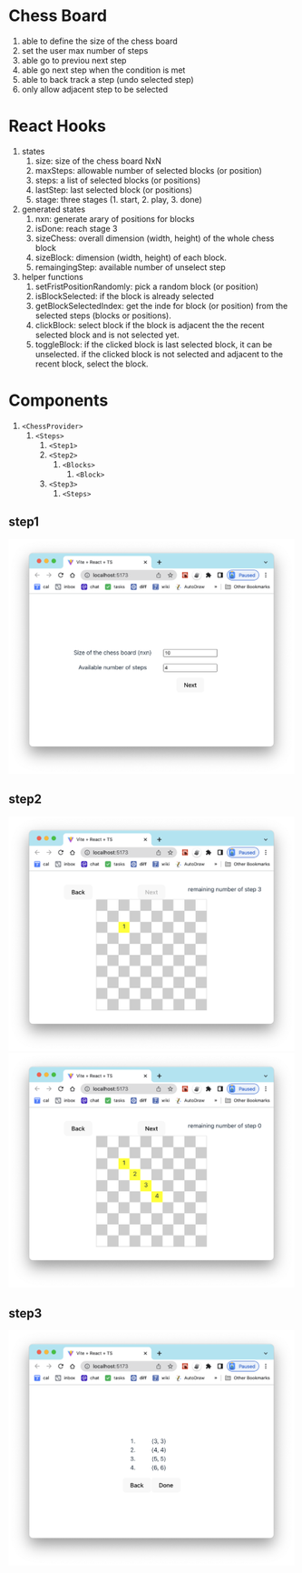 # Chess Board
1. able to define the size of the chess board
1. set the user max number of steps
1. able go to previou next step
1. able go next step when the condition is met
1. able to back track a step (undo selected step)
1. only allow adjacent step to be selected

# React Hooks
1. states
   1. size: size of the chess board NxN
   1. maxSteps: allowable number of selected blocks (or position)
   1. steps: a list of selected blocks (or positions)
   1. lastStep: last selected block (or positions)
   1. stage: three stages (1. start, 2. play, 3. done)
1. generated states
   1. nxn: generate arary of positions for blocks
   1. isDone: reach stage 3
   1. sizeChess: overall dimension (width, height) of the whole chess block
   1. sizeBlock: dimension (width, height) of each block.
   1. remaingingStep: available number of unselect step
1. helper functions
   1. setFristPositionRandomly: pick a random block (or position)
   1. isBlockSelected: if the block is already selected
   1. getBlockSelectedIndex: get the inde for block (or position) from the selected steps (blocks or positions).
   1. clickBlock: select block if the block is adjacent the the recent selected block and is not selected yet.
   1. toggleBlock: if the clicked block is last selected block, it can be unselected. if the clicked block is not selected and adjacent to the recent block, select the block.

# Components
1. `<ChessProvider>`
   1. `<Steps>`
      1. `<Step1>`
      1. `<Step2>`
         1. `<Blocks>`
            1. `<Block>`
      1. `<Step3>`
         1. `<Steps>`

## step1
![step 1](./doc/chess_step1.png)

## step2
![step 2(a)](./doc/chess_step2a.png)
![step 2(b)](./doc/chess_step2b.png)

## step3
![step 3](./doc/chess_step3.png)


